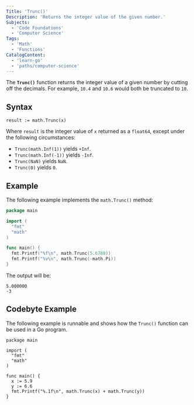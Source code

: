 ```yaml
---
Title: 'Trunc()'
Description: 'Returns the integer value of the given number.'
Subjects:
  - 'Code Foundations'
  - 'Computer Science'
Tags:
  - 'Math'
  - 'Functions'
CatalogContent:
  - 'learn-go'
  - 'paths/computer-science'
---
```


The **`Trunc()`** function returns the integer value of a given number by cutting off the decimals. For example, `10.4` and `10.6` would both be truncated to `10`.

## Syntax

```pseudo
result := math.Trunc(x)
```

Where `result` is the integer value of `x` returned as a `float64`, except under the following circumstances:

- `Trunc(math.Inf(1))` yields `+Inf`.
- `Trunc(math.Inf(-1))` yields `-Inf`.
- `Trunc(NaN)` yields `NaN`.
- `Trunc(0)` yields `0`.

## Example

The following example implements the `math.Trunc()` method:

```go
package main

import (
  "fmt"
  "math"
)

func main() {
  fmt.Printf("%f\n", math.Trunc(5.6789))
  fmt.Printf("%v\n", math.Trunc(-math.Pi))
}
```

The output will be:

```shell
5.000000
-3
```

## Codebyte Example

The following example is runnable and shows how the `Trunc()` function can be used in a Go program.

```codebyte/golang
package main

import (
  "fmt"
  "math"
)

func main() {
  x := 5.9
  y := 6.6
  fmt.Printf("%.1f\n", math.Trunc(x) + math.Trunc(y))
}
```
